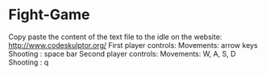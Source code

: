 # Fight-Game
Copy paste the content of the text file to the idle on the website: http://www.codeskulptor.org/
First player controls: Movements: arrow keys
                       Shooting : space bar
Second player controls: Movements: W, A, S, D
                        Shooting : q                       
                       
